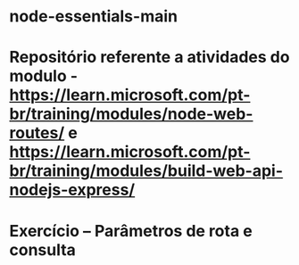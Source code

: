 # node-essentials-main
# Repositório referente a atividades do modulo - https://learn.microsoft.com/pt-br/training/modules/node-web-routes/ e https://learn.microsoft.com/pt-br/training/modules/build-web-api-nodejs-express/
# Exercício – Parâmetros de rota e consulta
